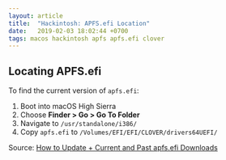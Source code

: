 ```yaml
---
layout: article
title:  "Hackintosh: APFS.efi Location"
date:   2019-02-03 18:02:44 +0700
tags: macos hackintosh apfs apfs.efi clover
---
```


## Locating APFS.efi

To find the current version of `apfs.efi`:

1. Boot into macOS High Sierra
2. Choose **Finder > Go > Go To Folder**
3. Navigate to `/usr/standalone/i386/`
4. Copy `apfs.efi` to `/Volumes/EFI/EFI/CLOVER/drivers64UEFI/`

Source: [How to Update + Current and Past apfs.efi Downloads](https://www.tonymacx86.com/threads/how-to-update-current-and-past-apfs-efi-downloads.236103/)
